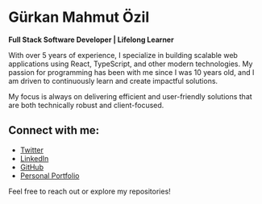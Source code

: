 # Gürkan Mahmut Özil

**Full Stack Software Developer | Lifelong Learner**

With over 5 years of experience, I specialize in building scalable web applications using React, TypeScript, and other modern technologies. My passion for programming has been with me since I was 10 years old, and I am driven to continuously learn and create impactful solutions.

My focus is always on delivering efficient and user-friendly solutions that are both technically robust and client-focused.

## Connect with me:
- [Twitter](https://twitter.com/gurkanozil)
- [LinkedIn](https://www.linkedin.com/in/gurkanozil)
- [GitHub](https://github.com/gurkanozil)
- [Personal Portfolio](https://gurkanozil.github.io)

Feel free to reach out or explore my repositories!
